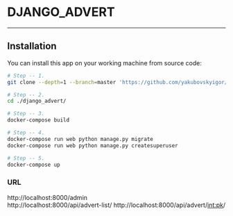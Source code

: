 # DJANGO_ADVERT
___

## Installation

You can install this app on your working machine from source code:
```bash
# Step -- 1.
git clone --depth=1 --branch=master 'https://github.com/yakubovskyigor/django_advert.git'

# Step -- 2.
cd ./django_advert/

# Step -- 3.
docker-compose build

# Step -- 4.
docker-compose run web python manage.py migrate
docker-compose run web python manage.py createsuperuser

# Step -- 5.
docker-compose up
```

### URL

http://localhost:8000/admin  
http://localhost:8000/api/advert-list/
http://localhost:8000/api/advert/<int:pk>/

